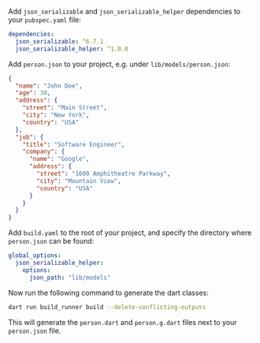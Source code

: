 Add `json_serializable` and `json_serializable_helper` dependencies to your `pubspec.yaml` file:

```yaml
dependencies:
  json_serializable: ^6.7.1
  json_serializable_helper: ^1.0.0
```

Add `person.json` to your project, e.g. under `lib/models/person.json`:

```json
{
  "name": "John Doe",
  "age": 30,
  "address": {
    "street": "Main Street",
    "city": "New York",
    "country": "USA"
  },
  "job": {
    "title": "Software Engineer",
    "company": {
      "name": "Google",
      "address": {
        "street": "1600 Amphitheatre Parkway",
        "city": "Mountain View",
        "country": "USA"
      }
    }
  }
}
```

Add `build.yaml` to the root of your project, and specify the directory where `person.json` can be
found:

```yaml
global_options:
  json_serializable_helper:
    options:
      json_path: "lib/models"
```

Now run the following command to generate the dart classes:

```bash
dart run build_runner build --delete-conflicting-outputs
```

This will generate the `person.dart` and `person.g.dart` files next to your `person.json` file.
